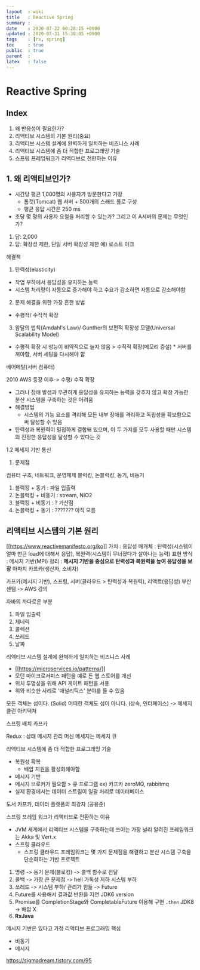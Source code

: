 ```yaml
---
layout  : wiki
title   : Reactive Spring
summary : 
date    : 2020-07-22 00:28:15 +0900
updated : 2020-07-31 15:38:05 +0900
tags    : [rx, spring]
toc     : true
public  : true
parent  : 
latex   : false
---
```


# Reactive Spring

## Index
1. 왜 반응성이 필요한가?
2. 리액티브 시스템의 기본 원리(중요)
3. 리액티브 시스템 설계에 완벽하게 일치하는 비즈니스 사례
4. 리액티브 시스템에 좀 더 적합한 프로그래밍 기술
5. 스프링 프레임워크가 리액티브로 전환하는 이유

## 1. 왜 리액티브인가?
* 시간당 평균 1,000명의 사용자가 방문한다고 가장
  * 톰캣(Tomcat) 웹 서버 + 500개의 스래드 풀로 구성
  * 평균 응답 시간은 250 ms
* 초당 몇 명의 사용자 요철을 처리할 수 있는가? 그리고 이 A서버의 문제는 무엇인가?
1) 답: 2,000
2) 답: 확장성 제한, 단일 서버 확장성 제한 예) 로스트 아크

해결책
1. 탄력성(elasticity)
  * 작업 부하에서 응답성을 유지하는 능력
  * 시스템 처리량이 자동으로 증가해야 하고 수요가 감소하면 자동으로 감소해야함
2. 문제 해결을 위한 가장 흔한 방법
  * 수평적/ 수직적 확장
3. 암달의 법칙(Amdahl's Law)/ Gunther의 보편적 확장성 모델(Universal Scalability Model)

* 수평적 확장 시 성능이 비약적으로 늘지 않음 > 수직적 확장(메모리 증설) * 서버를 꺼야함, 서버 세팅을 다시해야 함


베어메탈(서버 컴퓨터)


2010 AWS 등장 이후->  수평/ 수직 확장
 

* 그러나 장애 발생과 무관하게 응답성을 유지하는 능력을 갖추지 않고 확장 가능한 분산 시스템을 구축하는 것은 어려움
* 해결방법
  * 시스템의 기능 요소를 격리해 모든 내부 장애를 격리하고 독립성을 확보함으로써 달성할 수 있음
* 탄력성과 복원력이 밀접하게 결합돼 있으며, 이 두 가지를 모두 사용할 때만 시스템의 진정한 응답성을 달성할 수 있다는 것

1.2  메세지 기반 통신
  1. 문제점
    
컴퓨터 구조, 네트워크, 운영체제
블럭킹, 논블럭킹, 동기, 비동기
1) 블럭킹 + 동기 : 파일 입출력
2) 논블럭킹 + 비동기 : stream, NIO2
3) 블럭킹 + 비동기 : ? 가산점
4) 논블럭킹 + 동기 : ??????? 아직 모름

## 리액티브 시스템의 기본 원리
[[https://www.reactivemanifesto.org/ko]]
가치 : 응답성
매개체 : 탄력성(시스템이 얼마 만큰 load에 대해서 응답), 복원력(시스템이 무너졌다가 살아나는 능력)
표현 방식 : 메시지 기반(MPI)
정리 : **메시지 기반을 중심으로 탄력성과 복원력을 높여 응답성을 보장**
아파치 카프카(생산자, 소비자)

카프카(메시지 기반), 스프링, 서버(클라우드 > 탄력성과 복원력), 리액트(응답성)
부산 센텀 -> AWS 강의

자바의 까다로운 부분
1. 파일 입출력
2. 제네릭
3. 콜렉션
4. 쓰레드
5. 날짜

리액티브 시스템 설계에 완벽하게 일치하는 비즈니스 사례
* [[https://microservices.io/patterns/]]
* 모던 마이크로서피스 패턴을 예로 든 웹 스토어를 개선
* 위치 투명성을 위해 API 게이트 패턴을 서용
* 위와 비슷한 사례로 '애널리틱스' 분야를 들 수 있음

모든 객체는 섬이다. (Solid)
어떠한 객체도 섬이 아니다. (상속, 인터페이스) -> 메세지
클린 아키택쳐

스프링 배치 카프카

Redux : 상태 메시지 관리 머신
메세지는 메세지 큐

리액티브 시스템에 좀 더 적합한 프로그래밍 기술
* 복원성 확복
  * 배압 지원을 활성화해야함
*   메시지 기반
  * 메시지 브로커가 필요함 > 큐 프로그램 ex) 카프카 zeroMQ, rabbitmq
* 실제 환경에서는 데이터 스트림이 일괄 처리로 데이터베이스

도서 카프카, 데이터 플랫폼의 최강자 (공용준)

스프링 프레임 워크가 리액티브로 전환하는 이유
* JVM 세계에서 리액티브 시스템을 구축하는데 쓰이는 가장 널리 알려진 프레임워크는 Akka 및 Vert.x
* 스프링 클라우드
  * 스프링 클라우드 프레임워크는 몇 가지 문제점을 해결하고 분산 시스템 구축을 단순화하는 기반 프로젝트


1. 명령 -> 동기 문제(블로킹) -> 콜백 함수로 전달
2. 콜백 ->  가장 큰 문제점 -> hell 가독성 저하 시스템 부하
3. 쓰레드 -> 시스템 부하/ 관리가 힘듦 -> Future
4. Future를 사용해서 결과값 반환을 지연 JDK6 version
5. Promise를 CompletionStage와 CompletableFuture 이용해 구현  `.then`  JDK8 -> 배압 X
6. **RxJava**

메시지 기반은 있다고 가정
리액티브 프로그래밍 핵심
* 비동기
* 메시지

<https://sigmadream.tistory.com/95>

